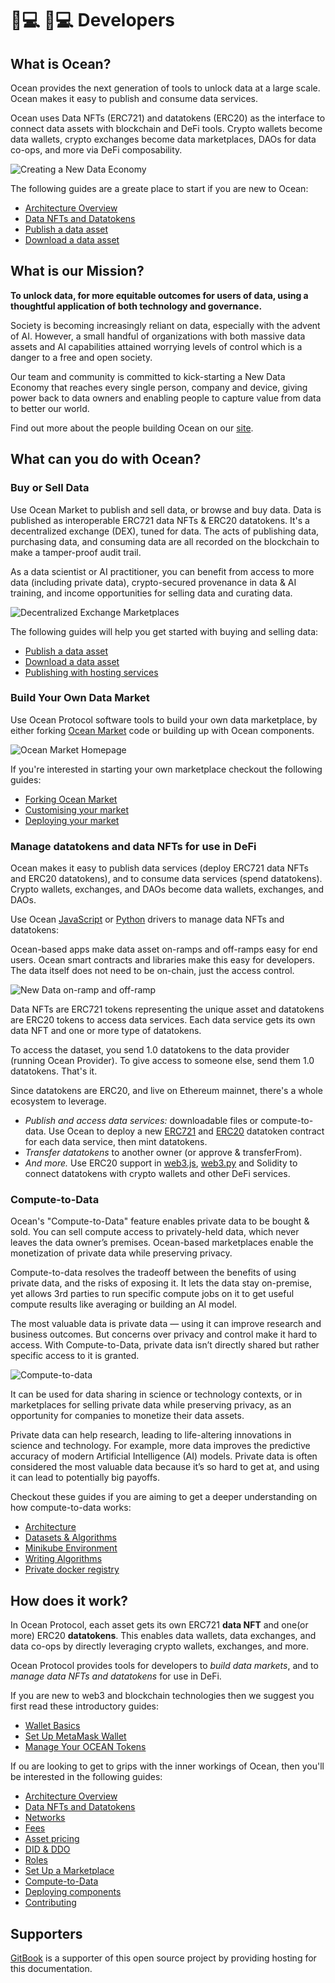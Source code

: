 # 👨💻 👨💻 Developers

## What is Ocean?

Ocean provides the next generation of tools to unlock data at a large scale. Ocean makes it easy to publish and consume data services.

Ocean uses Data NFTs (ERC721) and datatokens (ERC20) as the interface to connect data assets with blockchain and DeFi tools. Crypto wallets become data wallets, crypto exchanges become data marketplaces, DAOs for data co-ops, and more via DeFi composability.

![Creating a New Data Economy](../.gitbook/assets/architecture/feature-datascience@2x.webp)

The following guides are a greate place to start if you are new to Ocean:

* [Architecture Overview](architecture.md)
* [Data NFTs and Datatokens](datanft-and-datatoken.md)
* [Publish a data asset](../user-guides/marketplace-publish-data-asset.md)
* [Download a data asset](../user-guides/marketplace-download-data-asset.md)

## What is our Mission?

**To unlock data, for more equitable outcomes for users of data, using a thoughtful application of both technology and governance.**

Society is becoming increasingly reliant on data, especially with the advent of AI. However, a small handful of organizations with both massive data assets and AI capabilities attained worrying levels of control which is a danger to a free and open society.

Our team and community is committed to kick-starting a New Data Economy that reaches every single person, company and device, giving power back to data owners and enabling people to capture value from data to better our world.

Find out more about the people building Ocean on our [site](https://oceanprotocol.com/about).

## What can you do with Ocean?

### Buy or Sell Data

Use Ocean Market to publish and sell data, or browse and buy data. Data is published as interoperable ERC721 data NFTs & ERC20 datatokens. It's a decentralized exchange (DEX), tuned for data. The acts of publishing data, purchasing data, and consuming data are all recorded on the blockchain to make a tamper-proof audit trail.

As a data scientist or AI practitioner, you can benefit from access to more data (including private data), crypto-secured provenance in data & AI training, and income opportunities for selling data and curating data.

![Decentralized Exchange Marketplaces](../.gitbook/assets/architecture/feature-marketplaces@2x.webp)

The following guides will help you get started with buying and selling data:

* [Publish a data asset](../user-guides/marketplace-publish-data-asset.md)
* [Download a data asset](../user-guides/marketplace-download-data-asset.md)
* [Publishing with hosting services](../user-guides/asset-hosting/)

### Build Your Own Data Market

Use Ocean Protocol software tools to build your own data marketplace, by either forking [Ocean Market](https://v4.market.oceanprotocol.com/) code or building up with Ocean components.

![Ocean Market Homepage](../.gitbook/assets/market/ocean-market-homepage.png)

If you're interested in starting your own marketplace checkout the following guides:

* [Forking Ocean Market](build-a-marketplace/forking-ocean-market.md)
* [Customising your market](build-a-marketplace/customising-your-market.md)
* [Deploying your market](build-a-marketplace/deploying-market.md)

### Manage datatokens and data NFTs for use in DeFi

Ocean makes it easy to publish data services (deploy ERC721 data NFTs and ERC20 datatokens), and to consume data services (spend datatokens). Crypto wallets, exchanges, and DAOs become data wallets, exchanges, and DAOs.

Use Ocean [JavaScript](https://github.com/oceanprotocol/ocean.js) or [Python](https://github.com/oceanprotocol/ocean.py) drivers to manage data NFTs and datatokens:

Ocean-based apps make data asset on-ramps and off-ramps easy for end users. Ocean smart contracts and libraries make this easy for developers. The data itself does not need to be on-chain, just the access control.

![New Data on-ramp and off-ramp](../.gitbook/assets/architecture/new-ramp-on-crypto-ramp-off.webp)

Data NFTs are ERC721 tokens representing the unique asset and datatokens are ERC20 tokens to access data services. Each data service gets its own data NFT and one or more type of datatokens.

To access the dataset, you send 1.0 datatokens to the data provider (running Ocean Provider). To give access to someone else, send them 1.0 datatokens. That's it.

Since datatokens are ERC20, and live on Ethereum mainnet, there's a whole ecosystem to leverage.

* _Publish and access data services:_ downloadable files or compute-to-data. Use Ocean to deploy a new [ERC721](https://github.com/ethereum/EIPs/blob/master/EIPS/eip-721.md) and [ERC20](https://github.com/ethereum/EIPs/blob/7f4f0377730f5fc266824084188cc17cf246932e/EIPS/eip-20.md) datatoken contract for each data service, then mint datatokens.
* _Transfer datatokens_ to another owner (or approve & transferFrom).
* _And more._ Use ERC20 support in [web3.js](https://web3js.readthedocs.io/), [web3.py](https://web3py.readthedocs.io/en/stable/examples.html#working-with-an-erc20-token-contract) and Solidity to connect datatokens with crypto wallets and other DeFi services.

### Compute-to-Data

Ocean's "Compute-to-Data" feature enables private data to be bought & sold. You can sell compute access to privately-held data, which never leaves the data owner’s premises. Ocean-based marketplaces enable the monetization of private data while preserving privacy.

Compute-to-data resolves the tradeoff between the benefits of using private data, and the risks of exposing it. It lets the data stay on-premise, yet allows 3rd parties to run specific compute jobs on it to get useful compute results like averaging or building an AI model.

The most valuable data is private data — using it can improve research and business outcomes. But concerns over privacy and control make it hard to access. With Compute-to-Data, private data isn’t directly shared but rather specific access to it is granted.

![Compute-to-data](../.gitbook/assets/architecture/feature-compute@2x.webp)

It can be used for data sharing in science or technology contexts, or in marketplaces for selling private data while preserving privacy, as an opportunity for companies to monetize their data assets.

Private data can help research, leading to life-altering innovations in science and technology. For example, more data improves the predictive accuracy of modern Artificial Intelligence (AI) models. Private data is often considered the most valuable data because it’s so hard to get at, and using it can lead to potentially big payoffs.

Checkout these guides if you are aiming to get a deeper understanding on how compute-to-data works:

* [Architecture](compute-to-data-architecture.md)
* [Datasets & Algorithms](compute-to-data-datasets-algorithms.md)
* [Minikube Environment](../infrastructure/compute-to-data-minikube.md)
* [Writing Algorithms](compute-to-data-algorithms.md)
* [Private docker registry](../infrastructure/compute-to-data-docker-registry.md)

## How does it work?

In Ocean Protocol, each asset gets its own ERC721 **data NFT** and one(or more) ERC20 **datatokens**. This enables data wallets, data exchanges, and data co-ops by directly leveraging crypto wallets, exchanges, and more.

Ocean Protocol provides tools for developers to _build data markets_, and to _manage data NFTs and datatokens_ for use in DeFi.

If you are new to web3 and blockchain technologies then we suggest you first read these introductory guides:

* [Wallet Basics](../discover/wallets.md)
* [Set Up MetaMask Wallet](../discover/metamask-setup.md)
* [Manage Your OCEAN Tokens](../discover/wallets-and-ocean-tokens.md)

If ou are looking to get to grips with the inner workings of Ocean, then you'll be interested in the following guides:

* [Architecture Overview](architecture.md)
* [Data NFTs and Datatokens](datanft-and-datatoken.md)
* [Networks](../discover/networks/)
* [Fees](fees.md)
* [Asset pricing](asset-pricing.md)
* [DID & DDO](did-ddo.md)
* [Roles](roles.md)
* [Set Up a Marketplace](../tutorials/build-a-marketplace/marketplace.md)
* [Compute-to-Data](compute-to-data/)
* [Deploying components](../infrastructure/)
* [Contributing](../contribute/contributing.md)

## Supporters

[GitBook](https://www.gitbook.com/) is a supporter of this open source project by providing hosting for this documentation.
